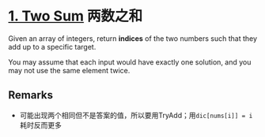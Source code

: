 # [1. Two Sum](https://leetcode.com/problems/two-sum/) 两数之和

Given an array of integers, return **indices** of the two numbers such that they add up to a specific target.

You may assume that each input would have exactly one solution, and you may not use the same element twice.

## Remarks

* 可能出现两个相同但不是答案的值，所以要用TryAdd；用`dic[nums[i]] = i`耗时反而更多
